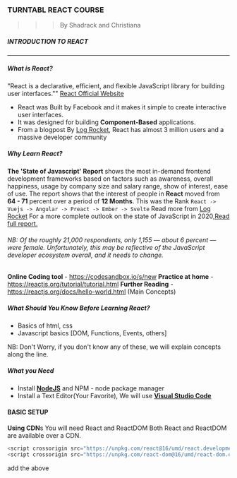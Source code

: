 ### TURNTABL REACT COURSE
> > > By Shadrack and Christiana

##### INTRODUCTION TO REACT
___
##### What is React?
"React is a declarative, efficient, and flexible JavaScript library for building user interfaces."" [React Official Website](https://reactjs.org/)
- React was Built by Facebook and it makes it simple to create interactive user interfaces.
- It was designed for building **Component-Based** applications.
- From a blogpost By [Log Rocket](https://blog.logrocket.com/state-of-javascript-what-are-the-most-in-demand-frontend-frameworks-in-2020/), React has almost 3 million users and a massive developer community
##### Why Learn React?
**The 'State of Javascript' Report**
shows the most in-demand frontend development frameworks based on factors such as awareness, overall happiness, usage by company size and salary range, show of interest, ease of use.
The report shows that the interest of people in **React** moved from **64 - 71** percent over a period of **12 Months**.
This was the Rank `React -> Vuejs -> Angular -> Preact -> Ember -> Svelte`
Read more from [Log Rocket](https://blog.logrocket.com/state-of-javascript-what-are-the-most-in-demand-frontend-frameworks-in-2020/)
For a more complete outlook on the state of JavaScript in 2020,[Read full report.](https://2019.stateofjs.com/)
###### NB: _Of the roughly 21,000 respondents, only 1,155 — about 6 percent — were female. Unfortunately, this may be reflective of the JavaScript developer ecosystem overall, and it needs to change._

**Online Coding tool** - https://codesandbox.io/s/new
**Practice at home** - https://reactjs.org/tutorial/tutorial.html
**Further Reading** - https://reactjs.org/docs/hello-world.html (Main Concepts)

##### What Should You Know Before Learning React?
+ Basics of html, css
+ Javascript basics [DOM, Functions, Events, others]

NB: Don't Worry, if you don't know any of these, we will explain concepts along the line.

#####  What you Need
- Install [**NodeJS**](https://nodejs.org/en/) and NPM - node package manager
- Install a Text Editor(Your Favorite), We will use [**Visual Studio Code**](https://code.visualstudio.com/)

#### BASIC SETUP
**Using CDN**s
You will need React and ReactDOM
Both React and ReactDOM are available over a CDN.
```js
<script crossorigin src="https://unpkg.com/react@16/umd/react.development.js"></script>
<script crossorigin src="https://unpkg.com/react-dom@16/umd/react-dom.development.js"></script>
```
add the above <script> tags to the HTML page right before the closing </body> tag:
 - Basic Usage with **React.createElement**
 ```js
 var h1 = React.createElement('h1', { className: 'cN' }, 'HELLO REACT!');
 var root = document.getElementById('appRoot');
ReactDOM.render(h1, root);
 ```
 - Introducing **JSX** - Javascript XML
 ```js
 var h1 = <h1>HELLO REACT!</h1>
 ReactDOM.render(h1, document.getElementById('root'));
 ```
 
 >>>  Rendering
 >>> Understanding Components
 >>> Dynamic and Re-Usable Components
 >>> Props - Basic usage
  >>> Javascript ES6 Aside: **const** and **let**, **arrow functions**
  >>> Aside: Javascript Classes
  >>> Props - revisit
 >>> States

##### States vrs Props
 ++Similarities++
> Both are object
> Both can be used when rendering
> Changes to both cause re-render

Differences
>Props come from above
State is defined in component itself

>Props Can’t be changed by component itself
State can be Changed by Component itself 

**Default props Value**
`(Component.defaultProps = {key:value})`

PROJECT: Stop-Watch Application
 
 ##### INTERMEDIATE REACT
___
**Using creat-react-app**
Create React App is an officially supported way to create single-page React applications. It offers a modern build setup with NO CONFIGURATION.[Official Site](https://create-react-app.dev/docs/getting-started/)
```js
npx create-react-app my-app
cd my-app
npm start
```
NB:  If you've previously installed `create-react-app` globally via `npm install -g create-react-app`, we recommend you uninstall the package using `npm uninstall -g create-react-app` to ensure that npx always uses the latest version.


**One Component per file**
**Import and Exports**
**Life cycle Components**
**Event Listeners**

PROJECT: Todo Application

##### ADVANCE REACT
___
**React with Redux**
**React Hooks**
**Using APIs**

PROJECT: API Based Application

